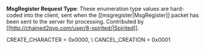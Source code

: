 **MsgRegister Request Type**: These enumeration type values are hard-coded into the client, sent when the [[msgregister|MsgRegister]] packet has been sent to the server for processing. Contributed by [[http://chained2pvp.com/user/8-spirited/|Spirited]].

CREATE_CHARACTER = 0x0000,	     \\
CANCEL_CREATION = 0x0001
